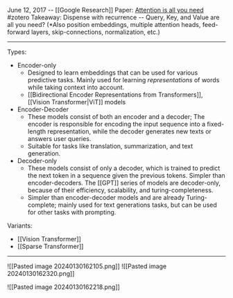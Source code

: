 June 12, 2017 -- [[Google Research]]
Paper: [Attention is all you need](https://arxiv.org/abs/1706.03762)
#zotero 
Takeaway: Dispense with recurrence -- Query, Key, and Value are all you need? (*Also position embeddings, multiple attention heads, feed-forward layers, skip-connections, normalization, etc.)

----



Types:
- Encoder-only
	- Designed to learn embeddings that can be used for various predictive tasks. Mainly used for learning *representations* of words while taking context into account. 
	- [[Bidirectional Encoder Representations from Transformers]], [[Vision Transformer|ViT]] models
- Encoder-Decoder
	- These models consist of both an encoder and a decoder; The encoder is responsible for encoding the input sequence into a fixed-length representation, while the decoder generates new texts or answers user queries.
	- Suitable for tasks like translation, summarization, and text generation.
- Decoder-only
	- These models consist of only a decoder, which is trained to predict the next token in a sequence given the previous tokens. Simpler than encoder-decoders. The [[GPT]] series of models are decoder-only, because of their efficiency, scalability, and turing-completeness.
	- Simpler than encoder-decoder models and are already Turing-complete; mainly used for text generations tasks, but can be used for other tasks with prompting.



Variants: 
- [[Vision Transformer]]
- [[Sparse Transformer]]

----

![[Pasted image 20240130162105.png]]
![[Pasted image 20240130162320.png]]

![[Pasted image 20240130162218.png]]
